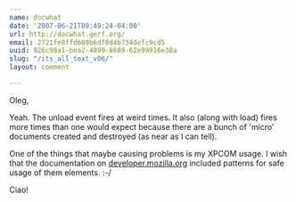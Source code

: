 ```yaml
---
name: docwhat
date: '2007-06-21T09:49:24-04:00'
url: http://docwhat.gerf.org/
email: 2721fe8ffd609b6df0d4b734defc9cd5
uuid: 926c98a1-bea2-4899-8689-62e99916e38a
slug: "/its_all_text_v06/"
layout: comment

---
```


Oleg,

Yeah.  The unload event fires at weird times.  It also (along with load) fires more times than one would expect because there are a bunch of 'micro' documents created and destroyed (as near as I can tell).

One of the things that maybe causing problems is my XPCOM usage.  I wish that the documentation on <a href="http://developer.mozilla.org/" rel="nofollow">developer.mozilla.org</a> included patterns for safe usage of them elements. :-/

Ciao!
